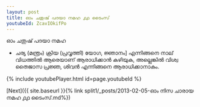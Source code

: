 ```yaml
---
layout: post
title: ഓം ചതുഷ് പദയാ നമഹ ൧൧ ടൈംസ്
youtubeId: ZcavIOkifPo
---
```

 
 
 ഓം ചതുഷ് പദയാ നമഹ 
 
 -  ചര്യ (മന്ത്രം) ക്രിയ (പ്രവൃത്തി) യോഗ, ജ്ഞാനം] എന്നിങ്ങനെ നാല് വിധത്തിൽ ആരെയാണ് ആരാധിക്കാൻ കഴിയുക, അല്ലെങ്കിൽ വിശ്വ തൈജാസ പ്രജ്ഞ, ശിവൻ എന്നിങ്ങനെ ആരാധിക്കാനാകും. 
 
  
 
  
 
 
 
 
 
 


{% include youtubePlayer.html id=page.youtubeId %}
 
[Next]({{ site.baseurl }}{% link  split1/_posts/2013-02-05-ഓം നിസ ചാരായ നമഹ ൧൧ ടൈംസ്.md%})
 
